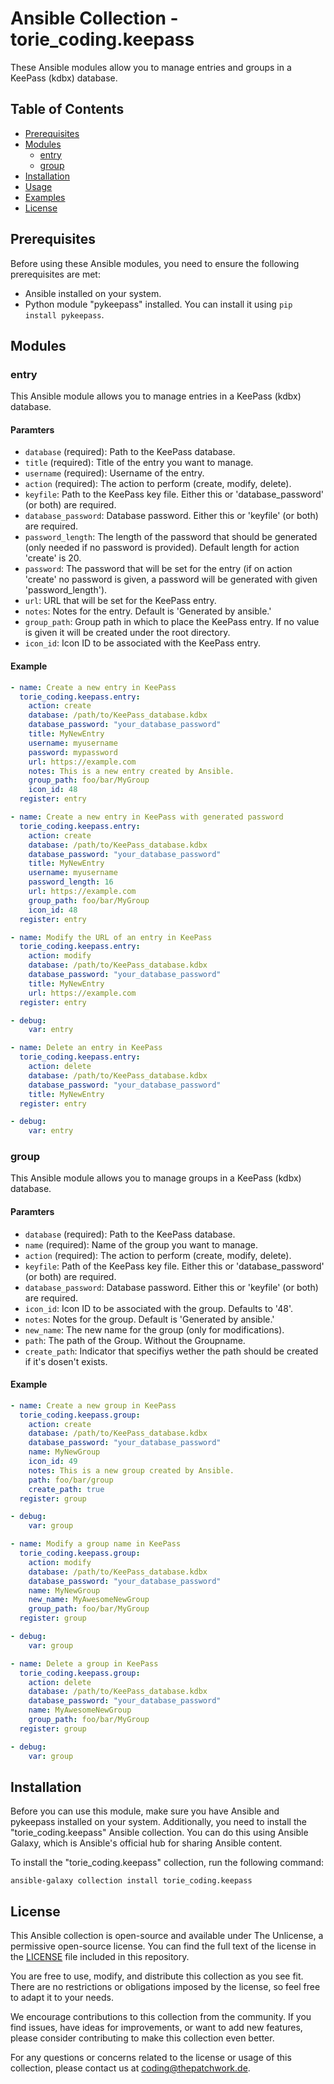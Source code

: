 # Ansible Collection - torie_coding.keepass

These Ansible modules allow you to manage entries and groups in a KeePass (kdbx) database.

## Table of Contents

- [Prerequisites](#prerequisites)
- [Modules](#modules)
  - [entry](#entry)
  - [group](#group)
- [Installation](#installation)
- [Usage](#usage)
- [Examples](#examples)
- [License](#license)

## Prerequisites

Before using these Ansible modules, you need to ensure the following prerequisites are met:

- Ansible installed on your system.
- Python module "pykeepass" installed. You can install it using `pip install pykeepass`.

## Modules

### entry

This Ansible module allows you to manage entries in a KeePass (kdbx) database.

#### Paramters

- `database` (required): Path to the KeePass database.
- `title` (required): Title of the entry you want to manage.
- `username` (required): Username of the entry.
- `action` (required): The action to perform (create, modify, delete).
- `keyfile`: Path to the KeePass key file. Either this or 'database_password' (or both) are required.
- `database_password`: Database password. Either this or 'keyfile' (or both) are required.
- `password_length`: The length of the password that should be generated (only needed if no password is provided). Default length for action 'create' is 20.
- `password`: The password that will be set for the entry (if on action 'create' no password is given, a password will be generated with given 'password_length').
- `url`: URL that will be set for the KeePass entry.
- `notes`: Notes for the entry. Default is 'Generated by ansible.'
- `group_path`: Group path in which to place the KeePass entry. If no value is given it will be created under the root directory.
- `icon_id`: Icon ID to be associated with the KeePass entry.



#### Example

```yaml
- name: Create a new entry in KeePass
  torie_coding.keepass.entry:
    action: create
    database: /path/to/KeePass_database.kdbx
    database_password: "your_database_password"
    title: MyNewEntry
    username: myusername
    password: mypassword
    url: https://example.com
    notes: This is a new entry created by Ansible.
    group_path: foo/bar/MyGroup
    icon_id: 48
  register: entry

- name: Create a new entry in KeePass with generated password
  torie_coding.keepass.entry:
    action: create
    database: /path/to/KeePass_database.kdbx
    database_password: "your_database_password"
    title: MyNewEntry
    username: myusername
    password_length: 16
    url: https://example.com
    group_path: foo/bar/MyGroup
    icon_id: 48
  register: entry

- name: Modify the URL of an entry in KeePass
  torie_coding.keepass.entry:
    action: modify
    database: /path/to/KeePass_database.kdbx
    database_password: "your_database_password"
    title: MyNewEntry
    url: https://example.com
  register: entry

- debug:
    var: entry

- name: Delete an entry in KeePass
  torie_coding.keepass.entry:
    action: delete
    database: /path/to/KeePass_database.kdbx
    database_password: "your_database_password"
    title: MyNewEntry
  register: entry

- debug:
    var: entry
```
### group

This Ansible module allows you to manage groups in a KeePass (kdbx) database.

#### Paramters

- `database` (required): Path to the KeePass database.
- `name` (required): Name of the group you want to manage.
- `action` (required): The action to perform (create, modify, delete).
- `keyfile`: Path of the KeePass key file. Either this or 'database_password' (or both) are required.
- `database_password`: Database password. Either this or 'keyfile' (or both) are required.
- `icon_id`: Icon ID to be associated with the group. Defaults to '48'.
- `notes`: Notes for the group. Default is 'Generated by ansible.'
- `new_name`: The new name for the group (only for modifications).
- `path`: The path of the Group. Without the Groupname.
- `create_path`: Indicator that specifiys wether the path should be created if it's dosen't exists.


#### Example

```yaml
- name: Create a new group in KeePass
  torie_coding.keepass.group:
    action: create
    database: /path/to/KeePass_database.kdbx
    database_password: "your_database_password"
    name: MyNewGroup
    icon_id: 49
    notes: This is a new group created by Ansible.
    path: foo/bar/group
    create_path: true
  register: group

- debug:
    var: group

- name: Modify a group name in KeePass
  torie_coding.keepass.group:
    action: modify
    database: /path/to/KeePass_database.kdbx
    database_password: "your_database_password"
    name: MyNewGroup
    new_name: MyAwesomeNewGroup
    group_path: foo/bar/MyGroup
  register: group

- debug:
    var: group

- name: Delete a group in KeePass
  torie_coding.keepass.group:
    action: delete
    database: /path/to/KeePass_database.kdbx
    database_password: "your_database_password"
    name: MyAwesomeNewGroup
    group_path: foo/bar/MyGroup
  register: group

- debug:
    var: group

```
## Installation

Before you can use this module, make sure you have Ansible and pykeepass installed on your system. Additionally, you need to install the "torie_coding.keepass" Ansible collection. You can do this using Ansible Galaxy, which is Ansible's official hub for sharing Ansible content.

To install the "torie_coding.keepass" collection, run the following command:

```shell
ansible-galaxy collection install torie_coding.keepass
```

## License

This Ansible collection is open-source and available under The Unlicense, a permissive open-source license. You can find the full text of the license in the [LICENSE](LICENSE) file included in this repository.

You are free to use, modify, and distribute this collection as you see fit. There are no restrictions or obligations imposed by the license, so feel free to adapt it to your needs.

We encourage contributions to this collection from the community. If you find issues, have ideas for improvements, or want to add new features, please consider contributing to make this collection even better.

For any questions or concerns related to the license or usage of this collection, please contact us at [coding@thepatchwork.de](mailto:coding@thepatchwork.de).
